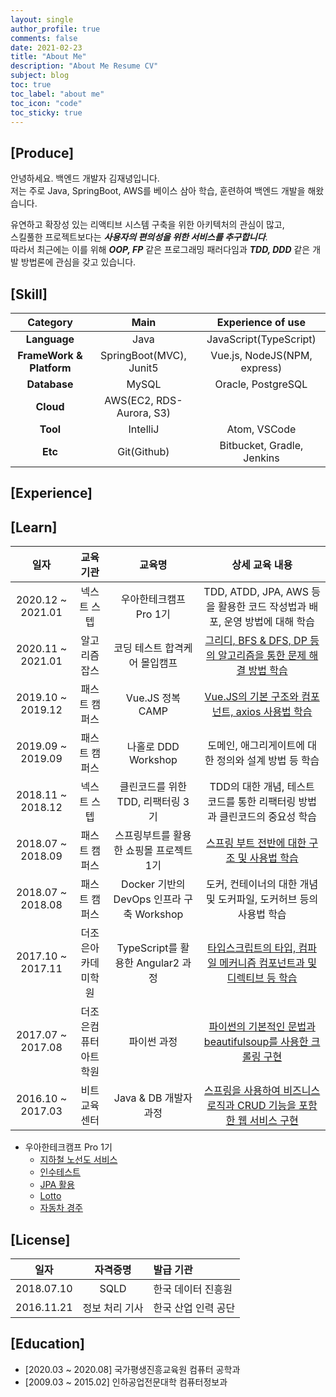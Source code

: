 ```yaml
---
layout: single
author_profile: true
comments: false
date: 2021-02-23
title: "About Me"
description: "About Me Resume CV"
subject: blog
toc: true
toc_label: "about me"
toc_icon: "code"
toc_sticky: true
---
```


## [Produce]
안녕하세요. 백엔드 개발자 김재녕입니다.  
저는 주로 Java, SpringBoot, AWS를 베이스 삼아 학습, 훈련하여 백엔드 개발을 해왔습니다.  

유연하고 확장성 있는 리액티브 시스템 구축을 위한 아키텍처의 관심이 많고,  
스킬풀한 프로젝트보다는 ***사용자의 편의성을 위한 서비스를 추구합니다***.  
따라서 최근에는 이를 위해 ***OOP, FP*** 같은 프로그래밍 패러다임과 ***TDD, DDD*** 같은 개발 방법론에 관심을 갖고 있습니다.

## [Skill]

|         Category         |               Main               |          Experience of use          |
|:------------------------:|:--------------------------------:|:-----------------------------------:|
| **Language**             | Java                             | JavaScript(TypeScript)              |
| **FrameWork & Platform** | SpringBoot(MVC), Junit5          | Vue.js, NodeJS(NPM, express)        |
| **Database**             | MySQL                            | Oracle, PostgreSQL                  |
| **Cloud**                | AWS(EC2, RDS-Aurora, S3)         |                                     |
| **Tool**                 | IntelliJ                         | Atom, VSCode                        |
| **Etc**                  | Git(Github)                      | Bitbucket, Gradle, Jenkins          |

## [Experience]

## [Learn]

|       일자        |       교육기관       |                   교육명                 |                             상세 교육 내용                              |
|:-----------------:|:-------------------:|:----------------------------------------:|:----------------------------------------------------------------------:|
| 2020.12 ~ 2021.01 | 넥스트 스텝          | 우아한테크캠프 Pro 1기                    | TDD, ATDD, JPA, AWS 등을 활용한 코드 작성법과 배포, 운영 방법에 대해 학습 |
| 2020.11 ~ 2021.01 | 알고리즘 잡스        | 코딩 테스트 합격케어 몰입캠프              | [그리디, BFS & DFS, DP 등의 알고리즘을 통한 문제 해결 방법 학습](https://github.com/jaenyeong/Lecture_Algorithmjobs)           |
| 2019.10 ~ 2019.12 | 패스트 캠퍼스        | Vue.JS 정복 CAMP                         | [Vue.JS의 기본 구조와 컴포넌트, axios 사용법 학습](https://github.com/jaenyeong/Lecture_Vue.js)                                        |
| 2019.09 ~ 2019.09 | 패스트 캠퍼스        | 나홀로 DDD Workshop                      | 도메인, 애그리게이트에 대한 정의와 설계 방법 등 학습                      |
| 2018.11 ~ 2018.12 | 넥스트 스텝          | 클린코드를 위한 TDD, 리팩터링 3기         | TDD의 대한 개념, 테스트 코드를 통한 리팩터링 방법과 클린코드의 중요성 학습 |
| 2018.07 ~ 2018.09 | 패스트 캠퍼스        | 스프링부트를 활용한 쇼핑몰 프로젝트 1기    | [스프링 부트 전반에 대한 구조 및 사용법 학습](https://github.com/jaenyeong/Lecture_SpringBoot)                              |
| 2018.07 ~ 2018.08 | 패스트 캠퍼스        | Docker 기반의 DevOps 인프라 구축 Workshop | 도커, 컨테이너의 대한 개념 및 도커파일, 도커허브 등의 사용법 학습         |
| 2017.10 ~ 2017.11 | 더조은아카데미학원   | TypeScript를 활용한 Angular2 과정         | [타입스크립트의 타입, 컴파일 메커니즘 컴포넌트과 및 디렉티브 등 학습](https://github.com/jaenyeong/Lecture_Angular2)        |
| 2017.07 ~ 2017.08 | 더조은컴퓨터아트학원 | 파이썬 과정                               | [파이썬의 기본적인 문법과 beautifulsoup를 사용한 크롤링 구현](https://github.com/jaenyeong/Lecture_python)               |
| 2016.10 ~ 2017.03 | 비트교육센터         | Java & DB 개발자 과정                     | [스프링을 사용하여 비즈니스 로직과 CRUD 기능을 포함한 웹 서비스 구현](https://github.com/jaenyeong/Project_Bitcamp-Java89-Z)       |

* 우아한테크캠프 Pro 1기
  * [지하철 노선도 서비스](https://github.com/jaenyeong/atdd-subway-service)
  * [인수테스트](https://github.com/jaenyeong/atdd-subway-admin)
  * [JPA 활용](https://github.com/jaenyeong/jwp-jpa)
  * [Lotto](https://github.com/jaenyeong/java-lotto)
  * [자동차 경주](https://github.com/jaenyeong/java-racingcar)

## [License]

|    일자    |    자격증명    |      발급 기관      |
|:----------:|:-------------:|:--------------------|
| 2018.07.10 | SQLD          | 한국 데이터 진흥원   |
| 2016.11.21 | 정보 처리 기사 | 한국 산업 인력 공단  |

## [Education]
* [2020.03 ~ 2020.08] 국가평생진흥교육원 컴퓨터 공학과
* [2009.03 ~ 2015.02] 인하공업전문대학 컴퓨터정보과

